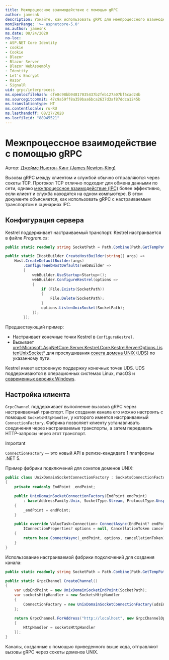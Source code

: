 ```yaml
---
title: Межпроцессное взаимодействие с помощью gRPC
author: jamesnk
description: Узнайте, как использовать gRPC для межпроцессного взаимодействия.
monikerRange: '>= aspnetcore-5.0'
ms.author: jamesnk
ms.date: 08/24/2020
no-loc:
- ASP.NET Core Identity
- cookie
- Cookie
- Blazor
- Blazor Server
- Blazor WebAssembly
- Identity
- Let's Encrypt
- Razor
- SignalR
uid: grpc/interprocess
ms.openlocfilehash: cfe8c98bb94817035437b2feb127a07bf5cad24b
ms.sourcegitcommit: 47c9a59ff8a359baa6bca2637d3af87ddca1245b
ms.translationtype: HT
ms.contentlocale: ru-RU
ms.lasthandoff: 08/27/2020
ms.locfileid: "88945521"
---
```

# <a name="inter-process-communication-with-grpc"></a>Межпроцессное взаимодействие с помощью gRPC

Автор: [Джеймс Ньютон-Кинг (James Newton-King)](https://twitter.com/jamesnk)

Вызовы gRPC между клиентом и службой обычно отправляются через сокеты TCP. Протокол TCP отлично подходит для обмена данными по сети, однако [межпроцессное взаимодействие (IPC)](https://wikipedia.org/wiki/Inter-process_communication) более эффективно, если клиент и служба находятся на одном компьютере. В этом документе объясняется, как использовать gRPC с настраиваемым транспортом в сценариях IPC.

## <a name="server-configuration"></a>Конфигурация сервера

Kestrel поддерживает настраиваемый транспорт. Kestrel настраивается в файле *Program.cs*:

```csharp
public static readonly string SocketPath = Path.Combine(Path.GetTempPath(), "socket.tmp");

public static IHostBuilder CreateHostBuilder(string[] args) =>
    Host.CreateDefaultBuilder(args)
        .ConfigureWebHostDefaults(webBuilder =>
        {
            webBuilder.UseStartup<Startup>();
            webBuilder.ConfigureKestrel(options =>
            {
                if (File.Exists(SocketPath))
                {
                    File.Delete(SocketPath);
                }
                options.ListenUnixSocket(SocketPath);
            });
        });
```

Предшествующий пример:

* Настраивает конечные точки Kestrel в `ConfigureKestrel`.
* Вызывает <xref:Microsoft.AspNetCore.Server.Kestrel.Core.KestrelServerOptions.ListenUnixSocket*> для прослушивания [сокета домена UNIX (UDS)](https://en.wikipedia.org/wiki/Unix_domain_socket) по указанному пути.

Kestrel имеет встроенную поддержку конечных точек UDS. UDS поддерживаются в операционных системах Linux, macOS и [современных версиях Windows](https://devblogs.microsoft.com/commandline/af_unix-comes-to-windows/).

## <a name="client-configuration"></a>Настройка клиента

`GrpcChannel` поддерживает выполнение вызовов gRPC через настраиваемый транспорт. При создании канала его можно настроить с помощью `SocketsHttpHandler`, у которого имеется настраиваемый `ConnectionFactory`. Фабрика позволяет клиенту устанавливать соединения через настраиваемые транспорты, а затем передавать HTTP-запросы через этот транспорт.

> [!IMPORTANT]
> `ConnectionFactory` — это новый API в релизе-кандидате 1 платформы .NET 5.

Пример фабрики подключений для сокетов доменов UNIX:

```csharp
public class UnixDomainSocketConnectionFactory : SocketsConnectionFactory
{
    private readonly EndPoint _endPoint;

    public UnixDomainSocketConnectionFactory(EndPoint endPoint)
        : base(AddressFamily.Unix, SocketType.Stream, ProtocolType.Unspecified)
    {
        _endPoint = endPoint;
    }

    public override ValueTask<Connection> ConnectAsync(EndPoint? endPoint,
        IConnectionProperties? options = null, CancellationToken cancellationToken = default)
    {
        return base.ConnectAsync(_endPoint, options, cancellationToken);
    }
}
```

Использование настраиваемой фабрики подключений для создания канала:

```csharp
public static readonly string SocketPath = Path.Combine(Path.GetTempPath(), "socket.tmp");

public static GrpcChannel CreateChannel()
{
    var udsEndPoint = new UnixDomainSocketEndPoint(SocketPath);
    var socketsHttpHandler = new SocketsHttpHandler
    {
        ConnectionFactory = new UnixDomainSocketConnectionFactory(udsEndPoint)
    };

    return GrpcChannel.ForAddress("http://localhost", new GrpcChannelOptions
    {
        HttpHandler = socketsHttpHandler
    });
}
```

Каналы, созданные с помощью приведенного выше кода, отправляют вызовы gRPC через сокеты доменов UNIX.
